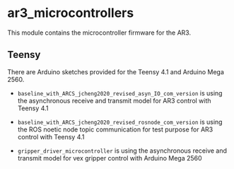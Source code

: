 # ar3_microcontrollers
This module contains the microcontroller firmware for the AR3. 

## Teensy
There are Arduino sketches provided for the Teensy 4.1 and Arduino Mega 2560.  

* `baseline_with_ARCS_jcheng2020_revised_asyn_IO_com_version` is using the asynchronous receive and transmit model for AR3 control with Teensy 4.1

* `baseline_with_ARCS_jcheng2020_revised_rosnode_com_version` is using the ROS noetic node topic communication for test purpose for AR3 control with Teensy 4.1

* `gripper_driver_microcontroller` is using the asynchronous receive and transmit model for vex gripper control with Arduino Mega 2560
